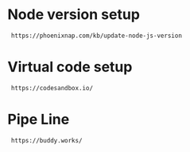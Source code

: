# Node version setup
     https://phoenixnap.com/kb/update-node-js-version
     
# Virtual code setup
     https://codesandbox.io/

# Pipe Line
     https://buddy.works/
